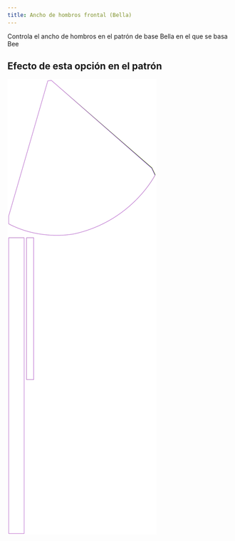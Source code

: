```yaml
---
title: Ancho de hombros frontal (Bella)
---
```


Controla el ancho de hombros en el patrón de base Bella en el que se basa Bee


## Efecto de esta opción en el patrón
![Esta imagen muestra el efecto de esta opción superponiendo varias variantes que tienen un valor diferente para esta opción](bee_frontshoulderwidth_sample.svg "Efecto de esta opción en el patrón")